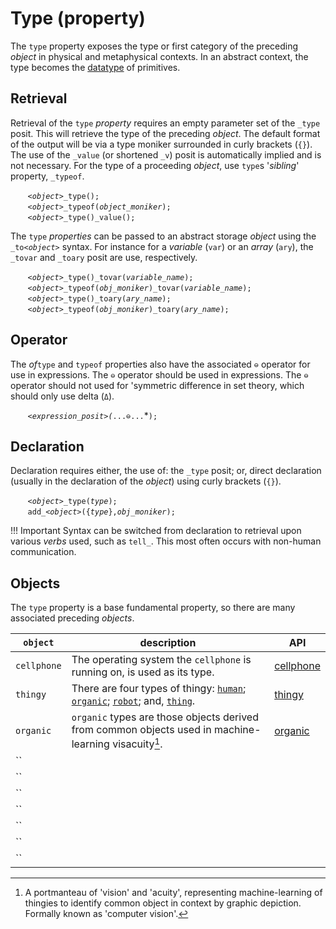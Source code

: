 # Type (property)
The `type` property exposes the type or first category of the preceding *object* in physical and metaphysical contexts. In an abstract context, the type becomes the [datatype](../../abstract/prop/datatype.md) of primitives.

## Retrieval
Retrieval of the `type` *property* requires an empty parameter set of the `_type` posit. This will retrieve the type of the preceding *object*. The default format of the output will be via a type moniker surrounded in curly brackets (`{}`). The use of the `_value` (or shortened `_v`) posit is automatically implied and is not necessary. For the type of a proceeding *object*, use `type`s '*sibling*' property, `_typeof`. 

&nbsp;&nbsp;&nbsp;&nbsp;&nbsp;&nbsp; *`<object>`*`_type();`<br>
&nbsp;&nbsp;&nbsp;&nbsp;&nbsp;&nbsp; *`<object>`*`_typeof(`*`object_moniker`*`);`<br>
&nbsp;&nbsp;&nbsp;&nbsp;&nbsp;&nbsp; *`<object>`*`_type()_value();`

The `type` *properties* can be passed to an abstract storage *object* using the `_to`*`<object>`* syntax.  For instance for a *variable* (`var`) or an *array* (`ary`), the `_tovar` and `_toary` posit are use, respectively.

&nbsp;&nbsp;&nbsp;&nbsp;&nbsp;&nbsp; *`<object>`*`_type()_tovar(`*`variable_name`*`);`<br>
&nbsp;&nbsp;&nbsp;&nbsp;&nbsp;&nbsp; *`<object>`*`_typeof(`*`obj_moniker`*`)_tovar(`*`variable_name`*`);`<br>
&nbsp;&nbsp;&nbsp;&nbsp;&nbsp;&nbsp; *`<object>`*`_type()_toary(`*`ary_name`*`);`<br>
&nbsp;&nbsp;&nbsp;&nbsp;&nbsp;&nbsp; *`<object>`*`_typeof(`*`obj_moniker`*`)_toary(`*`ary_name`*`);`<br>

## Operator
The *of*`type` and `typeof` properties also have the associated `⊖` operator for use in expressions. The `⊖` operator should be used in expressions. The `⊖` operator should not used for 'symmetric difference in set theory, which should only use delta (`Δ`).

&nbsp;&nbsp;&nbsp;&nbsp;&nbsp;&nbsp; *`<expression_posit>(`*`...⊖...`*`);`

## Declaration
Declaration requires either, the use of: the `_type` posit; or, direct declaration (usually in the declaration of the *object*) using curly brackets (`{}`).

&nbsp;&nbsp;&nbsp;&nbsp;&nbsp;&nbsp; *`<object>`*`_type(`*`type`*`);`<br>
&nbsp;&nbsp;&nbsp;&nbsp;&nbsp;&nbsp; `add_`*`<object>`*`({`*`type`*`},`*`obj_moniker`*`);`

!!! Important
    Syntax can be switched from declaration to retrieval upon various *verbs* used, such as `tell_`.  This most often occurs with non-human communication.

## Objects
The `type` property is a base fundamental property, so there are many associated preceding *objects*.

| `object` | description | API |
| --- | --- | --- |
| <a name="cellphone"></a> `cellphone` | The operating system the `cellphone` is running on, is used as its type. | [cellphone](../../physic/obj/cellphone.md#types) |
| <a name="thingy"></a> `thingy` | There are four types of thingy: [`human`](../../physic/obj/human.md); [`organic`](../../physic/obj/organic.md); [`robot`](../../physic/obj/robot.md); and, [`thing`](../../physic/obj/thing.md). | [thingy](../../physic/obj/thingy.md#types) |
| <a name="organic"></a> `organic` | `organic` types are those objects derived from common objects used in machine-learning visacuity[^visacuity]. | [organic](../../physic/obj/organic.md#types) |
| <a name=""></a> `` |  | [](#type) |
| <a name=""></a> `` |  | [](#type) |
| <a name=""></a> `` |  | [](#type) |
| <a name=""></a> `` |  | [](#type) |
| <a name=""></a> `` |  | [](#type) |
| <a name=""></a> `` |  | [](#type) |
| <a name=""></a> `` |  | [](#type) |


[^visacuity]: A portmanteau of 'vision' and 'acuity', representing machine-learning of thingies to identify common object in context by graphic depiction.  Formally known as 'computer vision'.